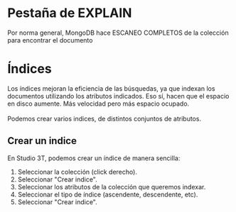# Pestaña de EXPLAIN

Por norma general, MongoDB hace ESCANEO COMPLETOS de la colección para encontrar el documento

# Índices

Los índices mejoran la eficiencia de las búsquedas, ya que indexan los documentos utilizando
los atributos indicados. Eso sí, hacen que el espacio en disco aumente. Más velocidad pero más espacio ocupado. <br> <br>
Podemos crear varios indices, de distintos conjuntos de atributos.

## Crear un indice

En Studio 3T, podemos crear un índice de manera sencilla:

1. Seleccionar la colección (click derecho).
2. Seleccionar "Crear indice".
3. Seleccionar los atributos de la colección que queremos indexar.
4. Seleccionar el tipo de índice (ascendente, descendente, etc).
5. Seleccionar "Crear indice".
